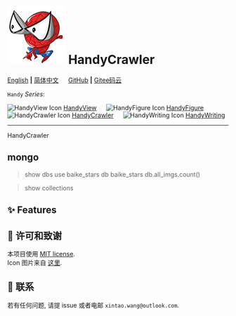 # ![icon](icon.png) HandyCrawler

[English](README.md) **|** [简体中文](README_CN.md) &emsp; [GitHub](https://github.com/xinntao/HandyCrawler) **|** [Gitee码云](https://gitee.com/xinntao/HandyCrawler)

```Handy``` *Series*:

<img src="https://gitee.com/xinntao/HandyView/raw/master/handyview/icon.png" alt="HandyView Icon" width="36" height="36"> [HandyView](https://gitee.com/xinntao/HandyView) &emsp; <img src="https://gitee.com/xinntao/HandyFigure/raw/master/icon.png" alt="HandyFigure Icon" width="36" height="36"> [HandyFigure](https://gitee.com/xinntao/HandyFigure) &emsp; <img src="https://gitee.com/xinntao/HandyCrawler/raw/master/icon.png" alt="HandyCrawler Icon" width="36" height="36"> [HandyCrawler](https://gitee.com/xinntao/HandyCrawler)
&emsp; <img src="https://gitee.com/xinntao/HandyWriting/raw/master/icon.png" alt="HandyWriting Icon" width="36" height="36"> [HandyWriting](https://gitee.com/xinntao/HandyWriting)

---

HandyCrawler

## mongo

> show dbs
> use baike_stars
> db
baike_stars
> db.all_imgs.count()

> show collections

## :sparkles: Features

## :scroll: 许可和致谢

本项目使用 [MIT license](./LICENSE).<br>
Icon 图片来自 [这里](https://j.17qq.com/article/mkwmhhkky.html).

## :e-mail: 联系

若有任何问题, 请提 issue 或者电邮 `xintao.wang@outlook.com`.

